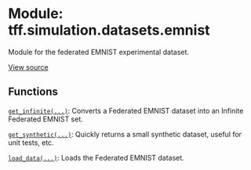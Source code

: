 <div itemscope itemtype="http://developers.google.com/ReferenceObject">
<meta itemprop="name" content="tff.simulation.datasets.emnist" />
<meta itemprop="path" content="Stable" />
</div>

# Module: tff.simulation.datasets.emnist

Module for the federated EMNIST experimental dataset.

<a target="_blank" href="http://github.com/tensorflow/federated/tree/master/tensorflow_federated/python/simulation/datasets/emnist/__init__.py">View
source</a>

<!-- Placeholder for "Used in" -->

## Functions

[`get_infinite(...)`](../../../tff/simulation/datasets/emnist/get_infinite.md):
Converts a Federated EMNIST dataset into an Infinite Federated EMNIST set.

[`get_synthetic(...)`](../../../tff/simulation/datasets/emnist/get_synthetic.md):
Quickly returns a small synthetic dataset, useful for unit tests, etc.

[`load_data(...)`](../../../tff/simulation/datasets/emnist/load_data.md): Loads
the Federated EMNIST dataset.

